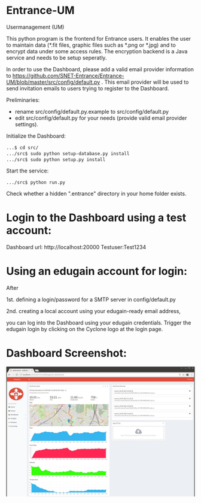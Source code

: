 # Entrance-UM
Usermanagement (UM)

This python program is the frontend for Entrance users. It enables the user to maintain data (*.fit files, graphic files such as *.png or *.jpg) and to encrypt data under some access rules. The encryption backend is a Java service and needs to be setup seperatly. 

In order to use the Dashboard, please add a valid email provider information to https://github.com/SNET-Entrance/Entrance-UM/blob/master/src/config/default.py . This email provider will be used to send invitation emails to users trying to register to the Dashboard.


Preliminaries:

- rename src/config/default.py.example to src/config/default.py 
- edit src/config/default.py for your needs (provide valid email provider settings).

Initialize the Dashboard:
 	
	...$ cd src/
	.../src$ sudo python setup-database.py install 
	.../src$ sudo python setup.py install
	
Start the service:
	
	.../src$ python run.py
	
Check whether a hidden ".entrance" directory in your home folder exists.

# Login to the Dashboard using a test account: 
Dashboard url: http://localhost:20000
Testuser:Test1234

# Using an edugain account for login:
 After
 
 1st. defining a login/password for a SMTP server in config/default.py
 
 2nd. creating a local account using your edugain-ready email address,
 
 you can log into the Dashboard using your edugain credentials. Trigger the edugain login by clicking on the Cyclone logo at the login page.

# Dashboard Screenshot:
![alt text](https://github.com/SNET-Entrance/Entrance-UM/blob/master/Screenshot_Dashboard.jpg)
